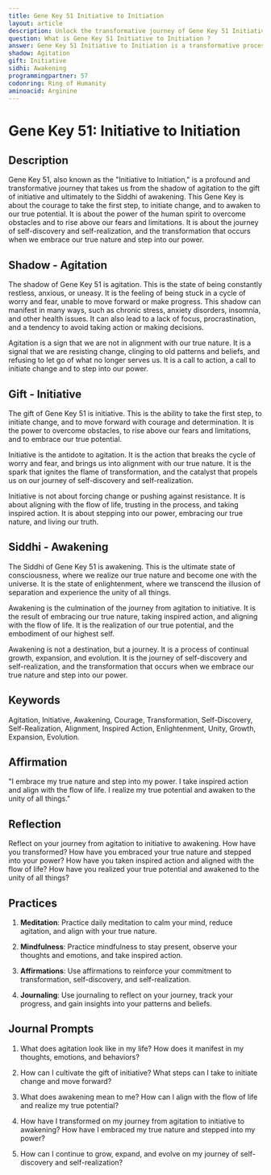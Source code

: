 ```yaml
---
title: Gene Key 51 Initiative to Initiation
layout: article
description: Unlock the transformative journey of Gene Key 51 Initiative to Initiation. Discover the power of human spirit to overcome obstacles, awaken to your true potential, and step into your power.
question: What is Gene Key 51 Initiative to Initiation ?
answer: Gene Key 51 Initiative to Initiation is a transformative process in the Gene Keys system. It's about embracing life's shocks as catalysts for growth, shifting from fear-based reactions to enlightened responses.
shadow: Agitation
gift: Initiative
sidhi: Awakening
programmingpartner: 57
codonring: Ring of Humanity
aminoacid: Arginine
---
```

# Gene Key 51: Initiative to Initiation

## Description

Gene Key 51, also known as the "Initiative to Initiation," is a profound and transformative journey that takes us from the shadow of agitation to the gift of initiative and ultimately to the Siddhi of awakening. This Gene Key is about the courage to take the first step, to initiate change, and to awaken to our true potential. It is about the power of the human spirit to overcome obstacles and to rise above our fears and limitations. It is about the journey of self-discovery and self-realization, and the transformation that occurs when we embrace our true nature and step into our power.

## Shadow - Agitation

The shadow of Gene Key 51 is agitation. This is the state of being constantly restless, anxious, or uneasy. It is the feeling of being stuck in a cycle of worry and fear, unable to move forward or make progress. This shadow can manifest in many ways, such as chronic stress, anxiety disorders, insomnia, and other health issues. It can also lead to a lack of focus, procrastination, and a tendency to avoid taking action or making decisions.

Agitation is a sign that we are not in alignment with our true nature. It is a signal that we are resisting change, clinging to old patterns and beliefs, and refusing to let go of what no longer serves us. It is a call to action, a call to initiate change and to step into our power.

## Gift - Initiative

The gift of Gene Key 51 is initiative. This is the ability to take the first step, to initiate change, and to move forward with courage and determination. It is the power to overcome obstacles, to rise above our fears and limitations, and to embrace our true potential.

Initiative is the antidote to agitation. It is the action that breaks the cycle of worry and fear, and brings us into alignment with our true nature. It is the spark that ignites the flame of transformation, and the catalyst that propels us on our journey of self-discovery and self-realization.

Initiative is not about forcing change or pushing against resistance. It is about aligning with the flow of life, trusting in the process, and taking inspired action. It is about stepping into our power, embracing our true nature, and living our truth.

## Siddhi - Awakening

The Siddhi of Gene Key 51 is awakening. This is the ultimate state of consciousness, where we realize our true nature and become one with the universe. It is the state of enlightenment, where we transcend the illusion of separation and experience the unity of all things.

Awakening is the culmination of the journey from agitation to initiative. It is the result of embracing our true nature, taking inspired action, and aligning with the flow of life. It is the realization of our true potential, and the embodiment of our highest self.

Awakening is not a destination, but a journey. It is a process of continual growth, expansion, and evolution. It is the journey of self-discovery and self-realization, and the transformation that occurs when we embrace our true nature and step into our power.

## Keywords

Agitation, Initiative, Awakening, Courage, Transformation, Self-Discovery, Self-Realization, Alignment, Inspired Action, Enlightenment, Unity, Growth, Expansion, Evolution.

## Affirmation

"I embrace my true nature and step into my power. I take inspired action and align with the flow of life. I realize my true potential and awaken to the unity of all things."

## Reflection

Reflect on your journey from agitation to initiative to awakening. How have you transformed? How have you embraced your true nature and stepped into your power? How have you taken inspired action and aligned with the flow of life? How have you realized your true potential and awakened to the unity of all things?

## Practices

1. **Meditation**: Practice daily meditation to calm your mind, reduce agitation, and align with your true nature.

2. **Mindfulness**: Practice mindfulness to stay present, observe your thoughts and emotions, and take inspired action.

3. **Affirmations**: Use affirmations to reinforce your commitment to transformation, self-discovery, and self-realization.

4. **Journaling**: Use journaling to reflect on your journey, track your progress, and gain insights into your patterns and beliefs.

## Journal Prompts

1. What does agitation look like in my life? How does it manifest in my thoughts, emotions, and behaviors?

2. How can I cultivate the gift of initiative? What steps can I take to initiate change and move forward?

3. What does awakening mean to me? How can I align with the flow of life and realize my true potential?

4. How have I transformed on my journey from agitation to initiative to awakening? How have I embraced my true nature and stepped into my power?

5. How can I continue to grow, expand, and evolve on my journey of self-discovery and self-realization?